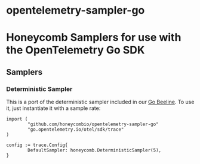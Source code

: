 # opentelemetry-sampler-go

# Honeycomb Samplers for use with the OpenTelemetry Go SDK

## Samplers

### Deterministic Sampler

This is a port of the deterministic sampler included in our [Go Beeline](https://github.com/honeycombio/beelinee-go). To use it, just instantiate it with a sample rate:

```golang
import (
		"github.com/honeycombio/opentelemetry-sampler-go"
		"go.opentelemetry.io/otel/sdk/trace"
)

config := trace.Config{
		DefaultSampler: honeycomb.DeterministicSampler(5),
}
```
